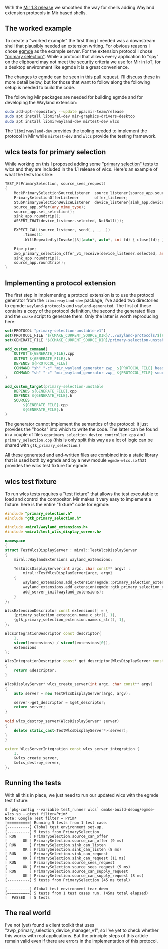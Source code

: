 With the [Mir 1.3 release](https://discourse.ubuntu.com/t/mir-1-3-0-release/11638/2) we  smoothed the way for shells adding Wayland extension protocols in Mir based shells.

## The worked example

To create a "worked example" the first thing I needed was a downstream shell that plausibly needed an extension writing. For obvious reasons I chose [egmde](https://discourse.ubuntu.com/t/egmde-a-project-that-uses-mir/7129) as the example server. For the extension protocol I chose ["primary selection"](https://github.com/wayland-project/wayland-protocols/blob/master/unstable/primary-selection/primary-selection-unstable-v1.xml). While a protocol that allows every application to "spy" on the clipboard may not meet the security criteria we use for Mir in IoT, for a desktop environment like egmde it is a great convenience.

The changes to egmde can be seen in [this pull request](https://github.com/AlanGriffiths/egmde/pull/18). I'll discuss these in more detail below, but for those that want to follow along the following setup is needed to build the code.

The following Mir packages are needed for building egmde and for developing the Wayland extension:
```bash
sudo add-apt-repository --update ppa:mir-team/release
sudo apt install libmiral-dev mir-graphics-drivers-desktop
sudo apt install libmirwayland-dev mirtest-dev wlcs
```
The `libmirwayland-dev` provides the tooling needed to implement the protocol in Mir while `mirtest-dev` and `wlcs` provide the testing framework.

## wlcs tests for primary selection

While working on this I proposed adding some ["primary selection" tests](https://github.com/MirServer/wlcs/pull/106) to wlcs and they are included in the 1.1 release of wlcs. Here's an example of what the tests look like:

```c++
TEST_F(PrimarySelection, source_sees_request)
{
    MockPrimarySelectionSourceListener  source_listener{source_app.source};
    PrimarySelectionOfferListener       offer_listener;
    StubPrimarySelectionDeviceListener  device_listener{sink_app.device, offer_listener};
    source_app.offer(any_mime_type);
    source_app.set_selection();
    sink_app.roundtrip();
    ASSERT_THAT(device_listener.selected, NotNull());

    EXPECT_CALL(source_listener, send(_, _, _))
        .Times(1)
        .WillRepeatedly(Invoke([&](auto*, auto*, int fd) { close(fd); }));

    Pipe pipe;
    zwp_primary_selection_offer_v1_receive(device_listener.selected, any_mime_type, pipe.source);
    sink_app.roundtrip();
    source_app.roundtrip();
}
```

## Implementing a protocol extension

The first step in implementing a protocol extension is to use the protocol generator from the `libmirwayland-dev` package, I've added two directories to egmde: `wayland-protocols` and `wayland-generated`. The first of these contains a copy of the protocol definition, the second the generated files and the `cmake` script to generate them. Only the latter is worth reproducing here:
```cmake
set(PROTOCOL "primary-selection-unstable-v1")
set(PROTOCOL_FILE "${CMAKE_CURRENT_SOURCE_DIR}/../wayland-protocols/${PROTOCOL}.xml")
set(GENERATE_FILE "${CMAKE_CURRENT_SOURCE_DIR}/primary-selection-unstable-v1_wrapper")

add_custom_command(
    OUTPUT ${GENERATE_FILE}.cpp
    OUTPUT ${GENERATE_FILE}.h
    DEPENDS ${PROTOCOL_FILE}
    COMMAND "sh" "-c" "mir_wayland_generator zwp_ ${PROTOCOL_FILE} header >${GENERATE_FILE}.h"
    COMMAND "sh" "-c" "mir_wayland_generator zwp_ ${PROTOCOL_FILE} source >${GENERATE_FILE}.cpp"
)

add_custom_target(primary-selection-unstable
    DEPENDS ${GENERATE_FILE}.cpp
    DEPENDS ${GENERATE_FILE}.h
    SOURCES
        ${GENERATE_FILE}.cpp
        ${GENERATE_FILE}.h
)
```
The generator cannot implement the semantics of the protocol: it just provides the "hooks" into which to write the code. The latter can be found in a couple of files `egprimary_selection_device_controller.cpp` and `primary_selection.cpp` (this is only split this way as a lot of logic can be shared with `gtk_primary_selection`.)

All these generated and and-written files are combined into a static library that is used both by egmde and by a new module `egmde-wlcs.so` that provides the wlcs test fixture for egmde. 

## wlcs test fixture

To run wlcs tests requires a "test fixture" that allows the test executable to load and control the compositor. Mir makes it very easy to implement a fixture: here is the entire "fixture" code for egmde:

```c++
#include "primary_selection.h"
#include "gtk_primary_selection.h"

#include <miral/wayland_extensions.h>
#include <miral/test_wlcs_display_server.h>

namespace
{
struct TestWlcsDisplayServer : miral::TestWlcsDisplayServer
{
    miral::WaylandExtensions wayland_extensions;

    TestWlcsDisplayServer(int argc, char const** argv) :
        miral::TestWlcsDisplayServer{argc, argv}
    {
        wayland_extensions.add_extension(egmde::primary_selection_extension());
        wayland_extensions.add_extension(egmde::gtk_primary_selection_extension());
        add_server_init(wayland_extensions);
    }
};

WlcsExtensionDescriptor const extensions[] = {
    {primary_selection_extension.name.c_str(), 1},
    {gtk_primary_selection_extension.name.c_str(), 1},
};

WlcsIntegrationDescriptor const descriptor{
    1,
    sizeof(extensions) / sizeof(extensions[0]),
    extensions
};

WlcsIntegrationDescriptor const* get_descriptor(WlcsDisplayServer const* /*server*/)
{
    return &descriptor;
}

WlcsDisplayServer* wlcs_create_server(int argc, char const** argv)
{
    auto server = new TestWlcsDisplayServer(argc, argv);

    server->get_descriptor = &get_descriptor;
    return server;
}

void wlcs_destroy_server(WlcsDisplayServer* server)
{
    delete static_cast<TestWlcsDisplayServer*>(server);
}
}

extern WlcsServerIntegration const wlcs_server_integration {
    1,
    &wlcs_create_server,
    &wlcs_destroy_server,
};
```

## Running the tests

With all this in place, we just need to run our updated wlcs with the egmde test fixture:

```plain
$ `pkg-config --variable test_runner wlcs` cmake-build-debug/egmde-wlcs.so --gtest_filter=Prim*
Note: Google Test filter = Prim*
[==========] Running 5 tests from 1 test case.
[----------] Global test environment set-up.
[----------] 5 tests from PrimarySelection
[ RUN      ] PrimarySelection.source_can_offer
[       OK ] PrimarySelection.source_can_offer (9 ms)
[ RUN      ] PrimarySelection.sink_can_listen
[       OK ] PrimarySelection.sink_can_listen (8 ms)
[ RUN      ] PrimarySelection.sink_can_request
[       OK ] PrimarySelection.sink_can_request (11 ms)
[ RUN      ] PrimarySelection.source_sees_request
[       OK ] PrimarySelection.source_sees_request (9 ms)
[ RUN      ] PrimarySelection.source_can_supply_request
[       OK ] PrimarySelection.source_can_supply_request (8 ms)
[----------] 5 tests from PrimarySelection (45 ms total)

[----------] Global test environment tear-down
[==========] 5 tests from 1 test cases run. (45ms total elapsed)
[  PASSED  ] 5 tests
```

## The real world

I've not (yet) found a client toolkit that uses "zwp_primary_selection_device_manager_v1", so I've yet to check whether this works with real applications. But the principle steps of this article remain valid even if there are errors in the implementation of this protocol.
